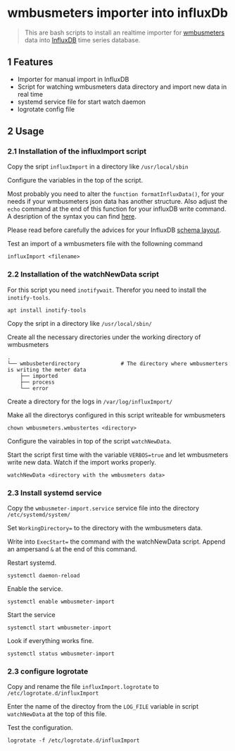 # wmbusmeters importer into influxDb

> This are bash scripts to install an realtime importer for [wmbusmeters][1] data
> into [InfluxDB][2] time series database.

## 1 Features

* Importer for manual import in InfluxDB
* Script for watching wmbusmeters data directory and import new data in real time
* systemd service file for start watch daemon
* logrotate config file

## 2 Usage

### 2.1 Installation of the influxImport script

Copy the sript `influxImport` in a directory like `/usr/local/sbin`

Configure the variables in the top of the script.

Most probably you need to alter the `function formatInfluxData()`, for your needs if your wmbusmeters json data has another structure.
Also adjust the `echo` command at the end of this function for your influxDB write command. 
A desription of the syntax you can find [here][4]. 

Please read before carefully the advices for your InfluxDB [schema layout][3]. 

Test an import of a wmbusmeters file with the followning command

```
influxImport <filename>
```

### 2.2 Installation of the watchNewData script

For this script you need `inotifywait`. Therefor you need to install the `inotify-tools`.

```
apt install inotify-tools
```

Copy the sript in a directory like `/usr/local/sbin/` 

Create all the necessary directories under the working directory of wmbusmeters

	.
 	└── wmbusbeterdirectory				# The directory where wmbusmerters is writing the meter data
		├── imported
		├── process
		└── error  

Create a directory for the logs in `/var/log/influxImport/` 

Make all the directorys configured in this script writeable for wmbusmeters

```
chown wmbusmeters.wmbustertes <directory>
```

Configure the vairables in top of the script `watchNewData`.

Start the script first time with the variable `VERBOS=true` and let wmbusmeters write new data. Watch if the import works properly.

```
watchNewData <directory with the wmbusmeters data>
```

### 2.3 Install systemd service

Copy the `wmbusmeter-import.service` service file into the directory `/etc/systemd/system/`

Set `WorkingDirectory=` to the directory with the wmbusmeters data.

Write into `ExecStart=` the command with the watchNewData script. Append an ampersand `&` at the end of this command.

Restart systemd.

```
systemctl daemon-reload
```

Enable the service.

```
systemctl enable wmbusmeter-import
```

Start the service

```
systemctl start wmbusmeter-import
```

Look if everything works fine.

```
systemctl status wmbusmeter-import
```

### 2.3 configure logrotate

Copy and rename the file `influxImport.logrotate` to `/etc/logrotate.d/influxImport`

Enter the name of the directoy from the `LOG_FILE` variable in script `watchNewData` at the top of this file.

Test the configuration.

```
logrotate -f /etc/logrotate.d/influxImport
```


[1]: https://github.com/weetmuts/wmbusmeters
[2]: https://www.influxdata.com/
[3]: https://archive.docs.influxdata.com/influxdb/v1.2/concepts/schema_and_data_layout/
[4]: https://docs.influxdata.com/influxdb/v2.1/write-data/developer-tools/influx-cli/